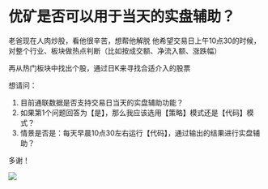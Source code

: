 # 优矿是否可以用于当天的实盘辅助？

老爸现在人肉炒股，看他很辛苦，想帮他解脱
他希望交易日上午10点30的时候，对整个行业、板块做热点判断（比如按成交额、净流入额、涨跌幅）

再从热门板块中找出个股，通过日K来寻找合适介入的股票

想请问：

1. 目前通联数据是否支持交易日当天的实盘辅助功能？
2. 如果第1个问题回答为【是】，那么我应该选用【策略】模式还是【代码】模式？
3. 情景是否是：每天早晨10点30左右运行【代码】，通过输出的结果进行实盘辅助？

多谢！

![](https://gw.wmcloud.com/mercury_community/thread/575d80e8228e5b8a3c286958)